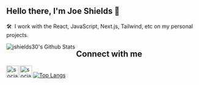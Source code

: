 ## Hello there, I'm Joe Shields 👋<br>
🛠 &nbsp;I work with the React, JavaScript, Next.js, Tailwind, etc on my personal projects.

<img align="left" alt="jshields30's Github Stats" src="https://github-readme-stats.vercel.app/api?username=jshields30&show_icons=true&hide_border=true&theme=tokyonight" />

## Connect with me<br>
[<img align="left" alt="social-media-profile | Twitter" width="32px" src="https://cdn.jsdelivr.net/npm/simple-icons@v3/icons/twitter.svg" target="_blank" />](https://twitter.com/JShields312)
[<img align="left" alt="social-media-profile | LinkedIn" width="32px" src="https://cdn.jsdelivr.net/npm/simple-icons@v3/icons/linkedin.svg" target="_blank" />](https://www.linkedin.com/in/jshields90/)<br>
[![Top Langs](https://github-readme-stats.vercel.app/api/top-langs/?username=jshields30&layout=compact&theme=tokyonight)](https://github.com/jshields30/github-readme-stats)
